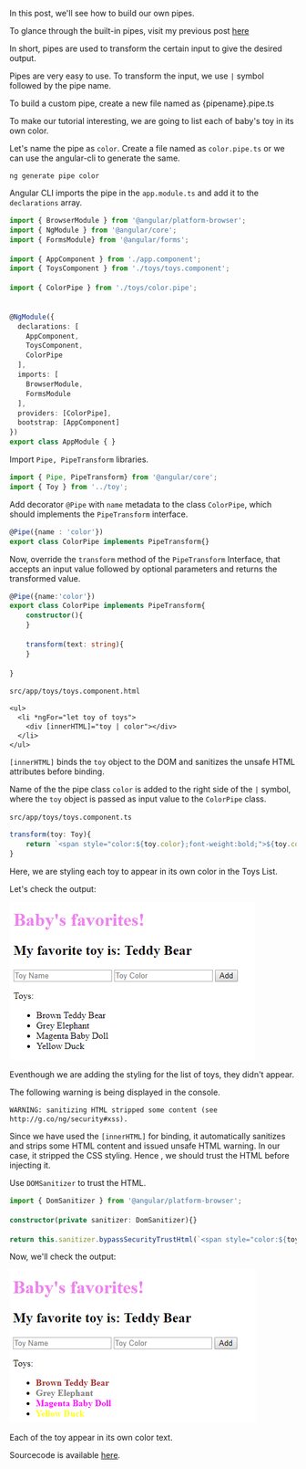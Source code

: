 In this post, we'll see how to build our own pipes.

To glance through the built-in pipes, visit my previous post [here](http://www.developer-mom.com/pipes/)

In short, pipes are used to transform the certain input to give the desired output.

Pipes are very easy to use. 
To transform the input, we use `|` symbol followed by the pipe name.

To build a custom pipe, create a new file named as {pipename}.pipe.ts 

To make our tutorial interesting, we are going to list each of baby's toy in its own color.

Let's name the pipe as `color`. Create a file named as `color.pipe.ts` or we can use the angular-cli to generate the same.

```
ng generate pipe color
```
Angular CLI imports the pipe in the `app.module.ts` and add it to the `declarations` array.

```typescript
import { BrowserModule } from '@angular/platform-browser';
import { NgModule } from '@angular/core';
import { FormsModule} from '@angular/forms';

import { AppComponent } from './app.component';
import { ToysComponent } from './toys/toys.component';

import { ColorPipe } from './toys/color.pipe';


@NgModule({
  declarations: [
    AppComponent,
    ToysComponent,
    ColorPipe
  ],
  imports: [
    BrowserModule,
    FormsModule
  ],
  providers: [ColorPipe],
  bootstrap: [AppComponent]
})
export class AppModule { }
```

Import `Pipe, PipeTransform` libraries.
```typescript
import { Pipe, PipeTransform} from '@angular/core';
import { Toy } from '../toy';
``` 
Add  decorator `@Pipe` with `name` metadata to the class `ColorPipe`, which should implements the `PipeTransform` interface.

```typescript
@Pipe({name : 'color'})
export class ColorPipe implements PipeTransform{}
```

Now, override the `transform` method of the `PipeTransform` Interface, that accepts an input value followed by optional parameters and returns the transformed value.

```typescript
@Pipe({name:'color'})
export class ColorPipe implements PipeTransform{
    constructor(){      
    }
    
    transform(text: string){      
    }
    
}
```
`src/app/toys/toys.component.html` 
```
<ul>
  <li *ngFor="let toy of toys">
    <div [innerHTML]="toy | color"></div> 
  </li> 
</ul>
```
`[innerHTML]` binds the `toy` object to the DOM and sanitizes the unsafe HTML attributes before binding.

Name of the the pipe class `color` is added to the right side of the `|` symbol, where the `toy` object is passed as input value to the `ColorPipe` class.

`src/app/toys/toys.component.ts`
```typescript
transform(toy: Toy){  
    return `<span style="color:${toy.color};font-weight:bold;">${toy.color}  ${toy.name}</span>`;
}
```

Here, we are styling each toy to appear in its own color in the Toys List.

Let's check the output:

![alt-text](https://github.com/DeepikaRajendran/dev-mom/raw/master/images/custom-pipe-0.png)

Eventhough we are adding the styling for the list of toys, they didn't appear.

The following warning is being displayed in the console.

```
WARNING: sanitizing HTML stripped some content (see http://g.co/ng/security#xss).
```
Since we have used the `[innerHTML]` for binding, it automatically sanitizes and strips some HTML content and issued unsafe HTML warning.
In our case, it stripped the CSS styling.
Hence , we should trust the HTML before injecting it.

Use `DOMSanitizer` to trust the HTML.
```typescript
import { DomSanitizer } from '@angular/platform-browser';

constructor(private sanitizer: DomSanitizer){}

return this.sanitizer.bypassSecurityTrustHtml(`<span style="color:${toy.color};font-weight:bold;">${toy.color}  ${toy.name}</span>`);
```

Now, we'll check the output:

![alt-text](https://github.com/DeepikaRajendran/dev-mom/raw/master/images/custom-pipe-1.png)

Each of the toy appear in its own color text.

Sourcecode is available [here](https://github.com/DeepikaRajendran/baby-app/tree/pipes-part-1).